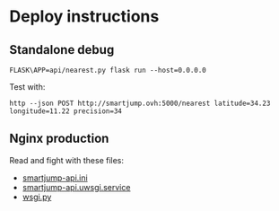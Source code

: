 
# Deploy instructions

## Standalone debug

    FLASK\APP=api/nearest.py flask run --host=0.0.0.0

Test with:

    http --json POST http://smartjump.ovh:5000/nearest latitude=34.23 longitude=11.22 precision=34

## Nginx production

Read and fight with these files:

- [smartjump-api.ini](https://github.com/smartjump/backend/blob/master/smartjump-api.ini)
- [smartjump-api.uwsgi.service](https://github.com/smartjump/backend/blob/master/smartjump-api.uwsgi.service)
- [wsgi.py](https://github.com/smartjump/backend/blob/master/wsgi.py)


